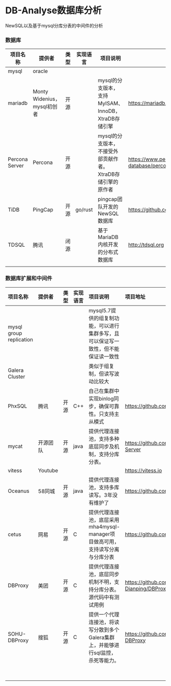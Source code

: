 # DB-Analyse数据库分析

NewSQL以及基于mysql分库分表的中间件的分析 





### 数据库

| 项目名称       | 提供者                      | 类型 | 实现语言 | 项目说明                                                    | 项目地址                                                     |
| -------------- | --------------------------- | ---- | -------- | ----------------------------------------------------------- | ------------------------------------------------------------ |
| mysql          | oracle                      |      |          |                                                             |                                                              |
| mariadb        | Monty Widenius，mysql初创者 | 开源 |          | mysql的分支版本，支持MyISAM、InnoDB，XtraDB存储引擎         | https://mariadb.org/                                         |
| Percona Server | Percona                     | 开源 |          | mysql的分支版本，不接受外部贡献作者。XtraDB存储引擎的原作者 | https://www.percona.com/software/mysql-database/percona-server |
| TiDB           | PingCap                     | 开源 | go/rust  | pingcap团队开发的NewSQL数据库                               | https://github.com/pingcap/tidb                              |
| TDSQL          | 腾讯                        | 闭源 |          | 基于MariaDB内核开发的分布式数据库                           | http://tdsql.org                                             |
|                |                             |      |          |                                                             |                                                              |



### 数据库扩展和中间件


| 项目名称                | 提供者   | 类型 | 实现语言 | 项目说明                                                     | 项目地址                                    |
| :---------------------- | :------- | ---- | -------- | :----------------------------------------------------------- | :------------------------------------------ |
| mysql group replication |          |      |          | mysql5.7提供的组复制功能，可以进行集群多写，且可以保证写一致性，但不能保证读一致性 |                                             |
| Galera Cluster          |          |      |          | 类似于组复制，但读写波动比较大                               |                                             |
| PhxSQL                  | 腾讯     | 开源 | C++      | 自己在集群中实现binlog同步，确保可靠性。只支持主从模式       | https://github.com/Tencent/phxsql           |
| mycat                   | 开源团队 | 开源 | java     | 提供代理连接池，支持多种底层同步及机制，支持分库分表。       | https://github.com/MyCATApache/Mycat-Server |
| vitess                  | Youtube  |      |          |                                                              | https://vitess.io                           |
| Oceanus                 | 58同城   | 开源 | java     | 提供代理连接池，支持多库读写。3年没有维护了                  | https://github.com/58code/Oceanus           |
| cetus                   | 网易     | 开源 | C        | 提供代理连接池，底层采用mha4mysql-manager项目做高可用，支持读写分离与分库分表 | https://github.com/Lede-Inc/cetus           |
| DBProxy                 | 美团     | 开源 | C        | 提供代理连接池，底层同步机制不明，支持分库分表。源代码中有测试用例 | https://github.com/Meituan-Dianping/DBProxy |
| SOHU-DBProxy            | 搜狐     | 开源 | C        | 提供一个代理连接池，将读写分散到多个Galera集群上，并能够进行sql监控，杀死等能力。 | https://github.com/SOHUDBA/SOHU-DBProxy     |
|                         |          |      |          |                                                              |                                             |
|                         |          |      |          |                                                              |                                             |
|                         |          |      |          |                                                              |                                             |
|                         |          |      |          |                                                              |                                             |
|                         |          |      |          |                                                              |                                             |
|                         |          |      |          |                                                              |                                             |
|                         |          |      |          |                                                              |                                             |
|                         |          |      |          |                                                              |                                             |

